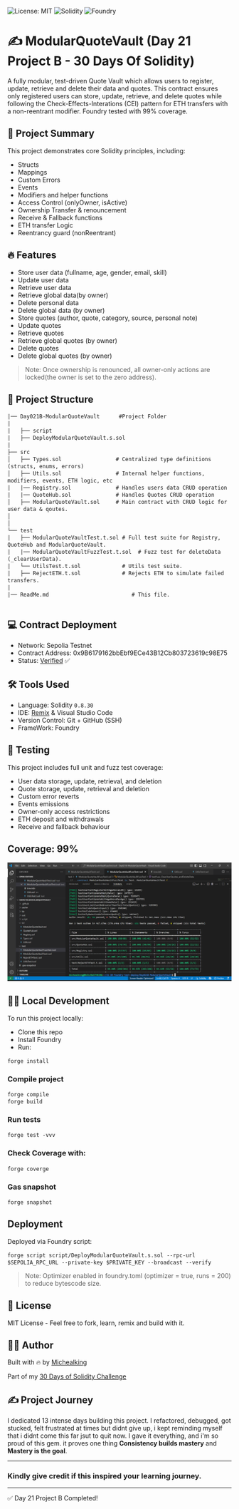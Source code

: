![License: MIT](https://img.shields.io/badge/License-MIT-green.svg)
![Solidity](https://img.shields.io/badge/Solidity-0.8.30-blue.svg)
![Foundry](https://img.shields.io/badge/Tested%20with-Foundry-orange.svg)

# ✍️ ModularQuoteVault (Day 21 Project B - 30 Days Of Solidity)

A fully modular, test-driven Quote Vault which allows users to register, update, retrieve and delete their data and quotes. This contract ensures only registered users can store, update, retrieve, and delete quotes while following the Check-Effects-Interations (CEI) pattern for ETH transfers with a non-reentrant modifier. Foundry tested with 99% coverage. 

## 📝 Project Summary
This project demonstrates core Solidity principles, including:

- Structs
- Mappings
- Custom Errors
- Events
- Modifiers and helper functions
- Access Control (onlyOwner, isActive)
- Ownership Transfer & renouncement
- Receive & Fallback functions
- ETH transfer Logic
- Reentrancy guard (nonReentrant)

## 🔥 Features

- Store user data (fullname, age, gender, email, skill)
- Update user data
- Retrieve user data
- Retrieve global data(by owner)
- Delete personal data
- Delete global data (by owner)
- Store quotes (author, quote, category, source, personal note)
- Update quotes
- Retrieve quotes
- Retrieve global quotes (by owner)
- Delete quotes
- Delete global quotes (by owner)


>Note: Once ownership is renounced, all owner-only actions are locked(the owner is set to the zero address). 

## 📂 Project Structure
```
|── Day021B-ModularQuoteVault      #Project Folder
|
|   ├── script
|   ├── DeployModularQuoteVault.s.sol    
|
├── src
│   ├── Types.sol                 # Centralized type definitions (structs, enums, errors)
│   ├── Utils.sol                 # Internal helper functions, modifiers, events, ETH logic, etc
|   |── Registry.sol              # Handles users data CRUD operation
|   |── QuoteHub.sol              # Handles Quotes CRUD operation
│   ├── ModularQuoteVault.sol     # Main contract with CRUD logic for user data & qoutes. 
│  
│
└── test
|   ├── ModularQuoteVaultTest.t.sol # Full test suite for Registry, QuoteHub and ModularQuoteVault. 
|   |── ModularQuoteVaultFuzzTest.t.sol  # Fuzz test for deleteData (_clearUserData).
|   └── UtilsTest.t.sol             # Utils test suite. 
|   ├── RejectETH.t.sol             # Rejects ETH to simulate failed transfers.
|
|── ReadMe.md                          # This file.


```

## 💻 Contract Deployment

- Network: Sepolia Testnet
- Contract Address: 0x9B6179162bbEbf9ECe43B12Cb803723619c98E75
- Status: [Verified](https://sepolia.etherscan.io/address/0x9b6179162bbebf9ece43b12cb803723619c98e75) ✅

## 🛠 Tools Used 
- Language: Solidity `0.8.30`
- IDE: [Remix](https://remix.ethereum.org/) & Visual Studio Code
- Version Control: Git + GitHub (SSH)
- FrameWork: Foundry

## 🧪 Testing
This project includes full unit and fuzz test coverage:
- User data storage, update, retrieval, and deletion
- Quote storage, update, retrieval and deletion
- Custom error reverts
- Events emissions
- Owner-only access restrictions
- ETH deposit and withdrawals
- Receive and fallback behaviour

## Coverage: 99%
![alt text](Screenshot/image.png)

## 👨‍💻 Local Development
To run this project locally:
- Clone this repo
- Install Foundry
- Run:

```
forge install
```
 
### Compile project
```
forge compile
forge build
```

### Run tests
```
forge test -vvv
```

### Check Coverage with:
```
forge coverge
```

### Gas snapshot
```
forge snapshot
```

## Deployment
Deployed via Foundry script:

```
forge script script/DeployModularQuoteVault.s.sol --rpc-url $SEPOLIA_RPC_URL --private-key $PRIVATE_KEY --broadcast --verify
```
> Note: Optimizer enabled in foundry.toml (optimizer = true, runs = 200) to reduce bytescode size. 

## 🪪 License
MIT License - Feel free to fork, learn, remix and build with it. 

## 👨‍💻 Author

Built with 🔥 by [Michealking](github.com/BuildsWithKing)

Part of my [30 Days of Solidity Challenge](https://github.com/BuildsWithKing/30-days-solidity-challenge)

## ✍️ Project Journey
I dedicated 13 intense days building this project. I refactored, debugged, got stucked, felt frustrated at times but didnt give up, i kept reminding myself that i didnt come this far jsut to quit now.
I gave it everything, and i'm so proud of this gem. it proves one thing **Consistency builds mastery** and **Mastery is the goal**. 

--- 
### Kindly give credit if this inspired your learning journey.
---

✅ Day 21 Project B Completed!